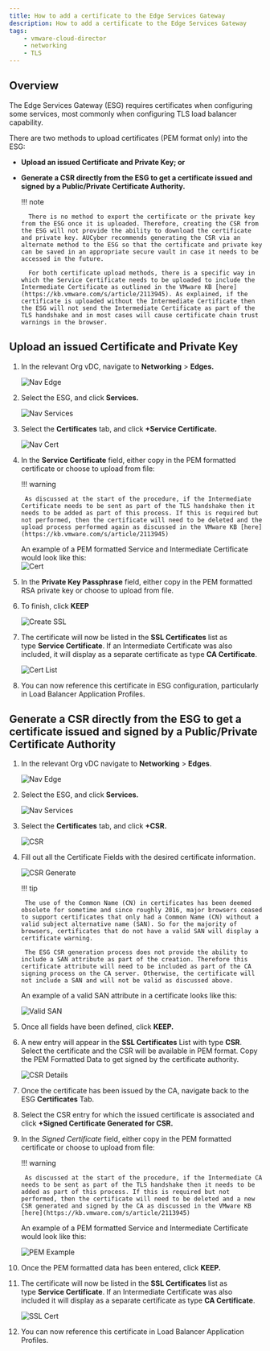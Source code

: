 ```yaml
---
title: How to add a certificate to the Edge Services Gateway
description: How to add a certificate to the Edge Services Gateway
tags:
    - vmware-cloud-director
    - networking
    - TLS
---
```

## Overview

The Edge Services Gateway (ESG) requires certificates when configuring some services, most commonly when configuring TLS load balancer capability.

There are two methods to upload certificates (PEM format only) into the ESG:

- **Upload an issued Certificate and Private Key; or**
- **Generate a CSR directly from the ESG to get a certificate issued and signed by a Public/Private Certificate Authority.**

    !!! note

        There is no method to export the certificate or the private key from the ESG once it is uploaded. Therefore, creating the CSR from the ESG will not provide the ability to download the certificate and private key. AUCyber recommends generating the CSR via an alternate method to the ESG so that the certificate and private key can be saved in an appropriate secure vault in case it needs to be accessed in the future.

        For both certificate upload methods, there is a specific way in which the Service Certificate needs to be uploaded to include the Intermediate Certificate as outlined in the VMware KB [here](https://kb.vmware.com/s/article/2113945). As explained, if the certificate is uploaded without the Intermediate Certificate then the ESG will not send the Intermediate Certificate as part of the TLS handshake and in most cases will cause certificate chain trust warnings in the browser.

## Upload an issued Certificate and Private Key

1. In the relevant Org vDC, navigate to **Networking** > **Edges.**

    ![Nav Edge](./assets/nav_edge.png)

1. Select the ESG, and click **Services.**

    ![Nav Services](./assets/nav_services.png)

1. Select the **Certificates** tab, and click **+Service Certificate.**

    ![Nav Cert](./assets/nav_cert.png)

1. In the **Service Certificate** field, either copy in the PEM formatted certificate or choose to upload from file:

    !!! warning

        As discussed at the start of the procedure, if the Intermediate Certificate needs to be sent as part of the TLS handshake then it needs to be added as part of this process. If this is required but not performed, then the certificate will need to be deleted and the upload process performed again as discussed in the VMware KB [here](https://kb.vmware.com/s/article/2113945)

    An example of a PEM formatted Service and Intermediate Certificate would look like this:  
    ![Cert](./assets/cert.png)

1. In the **Private Key Passphrase** field, either copy in the PEM formatted RSA private key or choose to upload from file.

1. To finish, click **KEEP**  

    ![Create SSL](./assets/create_ssl.png)  

1. The certificate will now be listed in the **SSL Certificates** list as type **Service Certificate**. If an Intermediate Certificate was also included, it will display as a separate certificate as type **CA Certificate**.  

    ![Cert List](./assets/cert_list.png)  

1. You can now reference this certificate in ESG configuration, particularly in Load Balancer Application Profiles.

## Generate a CSR directly from the ESG to get a certificate issued and signed by a Public/Private Certificate Authority

1. In the relevant Org vDC navigate to **Networking** > **Edges**.

    ![Nav Edge](./assets/nav_edge.png)

1. Select the ESG, and click **Services.**

    ![Nav Services](./assets/nav_services.png)

1. Select the **Certificates** tab, and click **+CSR.**

    ![CSR](./assets/nav_csr.png)

1. Fill out all the Certificate Fields with the desired certificate information.  

    ![CSR Generate](./assets/csr_generate.png)  

    !!! tip
    
        The use of the Common Name (CN) in certificates has been deemed obsolete for sometime and since roughly 2016, major browsers ceased to support certificates that only had a Common Name (CN) without a valid subject alternative name (SAN). So for the majority of browsers, certificates that do not have a valid SAN will display a certificate warning.
        
        The ESG CSR generation process does not provide the ability to include a SAN attribute as part of the creation. Therefore this certificate attribute will need to be included as part of the CA signing process on the CA server. Otherwise, the certificate will not include a SAN and will not be valid as discussed above.

    An example of a valid SAN attribute in a certificate looks like this:  

    ![Valid SAN](./assets/valid_san.png)  

1. Once all fields have been defined, click **KEEP.**

1. A new entry will appear in the **SSL Certificates** List with type **CSR**. Select the certificate and the CSR will be available in PEM format. Copy the PEM Formatted Data to get signed by the certificate authority.

    ![CSR Details](./assets/csr_details.png)  

1. Once the certificate has been issued by the CA, navigate back to the ESG **Certificates** Tab.  

1. Select the CSR entry for which the issued certificate is associated and click **+Signed Certificate Generated for CSR.**  

1. In the *Signed Certificate* field, either copy in the PEM formatted certificate or choose to upload from file:

    !!! warning
    
        As discussed at the start of the procedure, if the Intermediate CA needs to be sent as part of the TLS handshake then it needs to be added as part of this process. If this is required but not performed, then the certificate will need to be deleted and a new CSR generated and signed by the CA as discussed in the VMware KB [here](https://kb.vmware.com/s/article/2113945)

    An example of a PEM formatted Service and Intermediate Certificate would look like this:  

    ![PEM Example](./assets/pem_example.png)

1. Once the PEM formatted data has been entered, click **KEEP.**

1. The certificate will now be listed in the **SSL Certificates** list as type **Service Certificate**. If an Intermediate Certificate was also included it will display as a separate certificate as type **CA Certificate**.  

    ![SSL Cert](./assets/ssl_certs.png)

1. You can now reference this certificate in Load Balancer Application Profiles.
